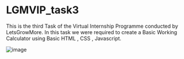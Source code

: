 # LGMVIP_task3

This is the third Task of the Virtual Internship Programme conducted by LetsGrowMore. In this task we were required to create a Basic Working Calculator using Basic HTML , CSS , Javascript.

![image](https://user-images.githubusercontent.com/97308605/192994906-45c69350-fede-4f37-81ac-431c00d08eeb.png)
